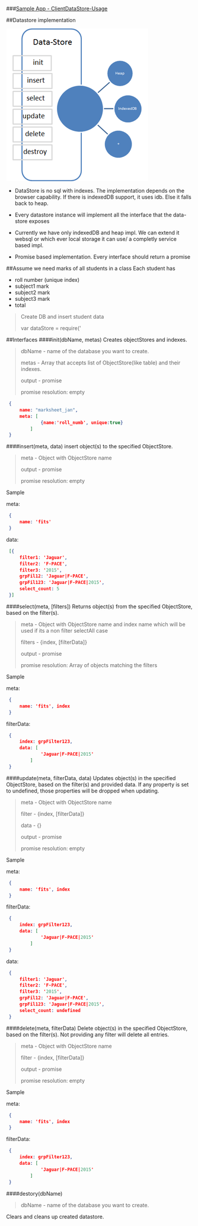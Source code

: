 ###[Sample App - ClientDataStore-Usage](https://github.com/csvignesh/ClientDataStore-Usage)

##Datastore implementation

![arch](./datastore-impl.png)

* DataStore is no sql with indexes. The implementation depends on the browser capability. If there is indexedDB support, it uses idb. Else it falls back to heap.

* Every datastore instance will implement all the interface that the data-store exposes

* Currently we have only indexedDB and heap impl. We can extend it websql or which ever local storage it can use/ a completly service based impl. 

* Promise based implementation. Every interface should return a promise

##Assume we need marks of all students in a class
Each student has
* roll number (unique index)
* subject1 mark
* subject2 mark
* subject3 mark
* total

>Create DB and insert student data
>
>var dataStore = require('

##Interfaces
####init(dbName, metas)
Creates objectStores and indexes.
>dbName - name of the database you want to create.
>
>metas - Array that accepts list of ObjectStore(like table) and their indexes.
>
>output - promise
>
>promise resolution: empty

   ```json
    {
        name: "marksheet_jan",
        meta: [
				{name:'roll_numb', unique:true}
			]
    }
   ```

####insert(meta, data)
insert object(s) to the specified ObjectStore.

>meta - Object with ObjectStore name
>
>output - promise
>
>promise resolution: empty

Sample

meta:

   ```json
    {
        name: 'fits'
    }
   ```

data:

   ```json
    [{
        filter1: 'Jaguar',
		filter2: 'F-PACE',
		filter3: '2015',
		grpFil12: 'Jaguar|F-PACE',
		grpFil123: 'Jaguar|F-PACE|2015',
		select_count: 5
    }]
   ```
 
####select(meta, [filters])
Returns object(s) from the specified ObjectStore, based on the filter(s).

>meta - Object with ObjectStore name and index name which will be used if its a non filter selectAll case
>
>filters - {index, [filterData]}
> 
>output - promise
>
>promise resolution: Array of objects matching the filters

Sample

meta:

   ```json
    {
        name: 'fits', index
    }
   ```

filterData:

   ```json
    {
		index: grpFilter123,
        data: [
				'Jaguar|F-PACE|2015'
			]
    }
   ```

####update(meta, filterData, data)
Updates object(s) in the specified ObjectStore, based on the filter(s) and provided data. If any property is set to undefined, those properties will be dropped when updating.

>meta - Object with ObjectStore name
>
>filter - {index, [filterData]}
>
>data - {}
> 
>output - promise
>
>promise resolution: empty


Sample

meta:

   ```json
    {
        name: 'fits', index
    }
   ```

filterData:

   ```json
    {
		index: grpFilter123,
        data: [
				'Jaguar|F-PACE|2015'
			]
    }
   ```

data:

   ```json
    {
        filter1: 'Jaguar',
		filter2: 'F-PACE',
		filter3: '2015',
		grpFil12: 'Jaguar|F-PACE',
		grpFil123: 'Jaguar|F-PACE|2015',
		select_count: undefined
    }
   ```


####delete(meta, filterData)
Delete object(s) in the specified ObjectStore, based on the filter(s). Not providing any filter will delete all entries.

>meta - Object with ObjectStore name
>
>filter - {index, [filterData]}
> 
>output - promise
>
>promise resolution: empty

Sample

meta:

   ```json
    {
        name: 'fits', index
    }
   ```

filterData:

   ```json
    {
		index: grpFilter123,
        data: [
				'Jaguar|F-PACE|2015'
			]
    }
   ```

####destory(dbName)
>
>dbName - name of the database you want to create.
>

Clears and cleans up created datastore. 